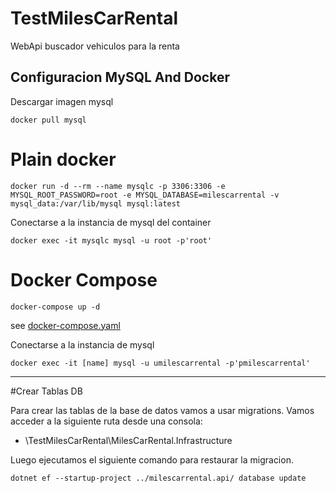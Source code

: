 # TestMilesCarRental
WebApi buscador vehiculos para la renta

Configuracion MySQL And Docker
---
Descargar imagen mysql 
```shell
docker pull mysql
```

# Plain docker
```shell
docker run -d --rm --name mysqlc -p 3306:3306 -e MYSQL_ROOT_PASSWORD=root -e MYSQL_DATABASE=milescarrental -v mysql_data:/var/lib/mysql mysql:latest
```
Conectarse a la instancia de mysql del container

```shell
docker exec -it mysqlc mysql -u root -p'root'
```

# Docker Compose

```shell
docker-compose up -d
```

see [docker-compose.yaml](./docker-compose.yaml)

Conectarse a la instancia de mysql

```shell
docker exec -it [name] mysql -u umilescarrental -p'pmilescarrental'
```
---

#Crear Tablas DB

Para crear las tablas de la base de datos vamos a usar migrations.
Vamos acceder a la siguiente ruta desde una consola: 

- \TestMilesCarRental\MilesCarRental.Infrastructure

Luego ejecutamos el siguiente comando para restaurar la migracion.

```shell
dotnet ef --startup-project ../milescarrental.api/ database update
```

